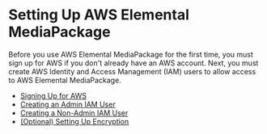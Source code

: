 # Setting Up AWS Elemental MediaPackage<a name="setting-up"></a>

Before you use AWS Elemental MediaPackage for the first time, you must sign up for AWS if you don't already have an AWS account\. Next, you must create AWS Identity and Access Management \(IAM\) users to allow access to AWS Elemental MediaPackage\. 


+ [Signing Up for AWS](setting-up-aws-sign-up.md)
+ [Creating an Admin IAM User](setting-up-create-iam-user.md)
+ [Creating a Non\-Admin IAM User](setting-up-create-non-admin-iam.md)
+ [\(Optional\) Setting Up Encryption](set-up-encryption.md)